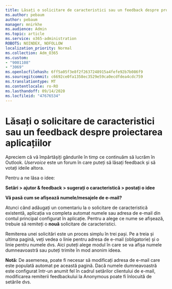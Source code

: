 ```yaml
---
title: Lăsați o solicitare de caracteristici sau un feedback despre proiectarea aplicațiilor
ms.author: pebaum
author: pebaum
manager: mnirkhe
ms.audience: Admin
ms.topic: article
ms.service: o365-administration
ROBOTS: NOINDEX, NOFOLLOW
localization_priority: Normal
ms.collection: Adm_O365
ms.custom:
- "9001108"
- "3069"
ms.openlocfilehash: 6ff5a05f3e8f2f2637248915a4fefe92b7b086f9
ms.sourcegitcommit: c6692ce0fa1358ec3529e59ca0ecdfdea4cdc759
ms.translationtype: MT
ms.contentlocale: ro-RO
ms.lasthandoff: 09/14/2020
ms.locfileid: "47676534"
---
```

# <a name="leave-a-feature-request-or-feedback-on-app-design"></a>Lăsați o solicitare de caracteristici sau un feedback despre proiectarea aplicațiilor

Apreciem că vă împărtășiți gândurile în timp ce continuăm să lucrăm în Outlook. *Uservoice* este un forum în care puteți să lăsați feedback și să votați ideile altora.  

Pentru a ne lăsa o idee: 

**Setări > ajutor & feedback > sugerați o caracteristică > postați o idee** 

**Vă pasă cum se afișează numele/mesajele de e-mail?**

Atunci când adăugați un comentariu la o solicitare de caracteristică existentă, aplicația va completa automat numele sau adresa de e-mail din contul principal configurat în aplicație. Pentru a alege ce nume se afișează, trebuie să remiteți o **nouă** solicitare de caracteristici. 

Remiterea unei solicitări este un proces simplu în trei pași. Pe a treia și ultima pagină, veți vedea o linie pentru adresa de e-mail (obligatorie) și o linie pentru numele dvs. Aici puteți alege modul în care se va afișa numele dumneavoastră sau puteți trimite în mod anonim ideea. 

**Notă:** De asemenea, poate fi necesar să modificați adresa de e-mail care este populată automat pe această pagină. Dacă numele dumneavoastră este configurat într-un anumit fel în cadrul setărilor clientului de e-mail, modificarea remiterii feedbackului la Anonymous poate fi înlocuită de setările dvs. 
